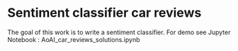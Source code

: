 # Sentiment classifier car reviews

The goal of this work is to write a sentiment classifier. For demo see Jupyter Notebook : AoAI_car_reviews_solutions.ipynb

